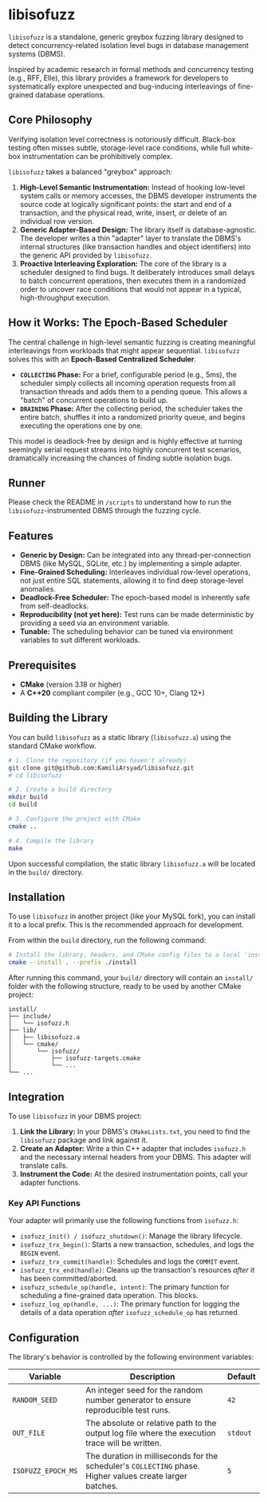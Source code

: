 # libisofuzz

`libisofuzz` is a standalone, generic greybox fuzzing library designed to detect concurrency-related isolation level bugs in database management systems (DBMS).

Inspired by academic research in formal methods and concurrency testing (e.g., RFF, Elle), this library provides a framework for developers to systematically explore unexpected and bug-inducing interleavings of fine-grained database operations.

## Core Philosophy

Verifying isolation level correctness is notoriously difficult. Black-box testing often misses subtle, storage-level race conditions, while full white-box instrumentation can be prohibitively complex.

`libisofuzz` takes a balanced "greybox" approach:

1.  **High-Level Semantic Instrumentation:** Instead of hooking low-level system calls or memory accesses, the DBMS developer instruments the source code at logically significant points: the start and end of a transaction, and the physical read, write, insert, or delete of an individual row version.
2.  **Generic Adapter-Based Design:** The library itself is database-agnostic. The developer writes a thin "adapter" layer to translate the DBMS's internal structures (like transaction handles and object identifiers) into the generic API provided by `libisofuzz`.
3.  **Proactive Interleaving Exploration:** The core of the library is a scheduler designed to find bugs. It deliberately introduces small delays to batch concurrent operations, then executes them in a randomized order to uncover race conditions that would not appear in a typical, high-throughput execution.

## How it Works: The Epoch-Based Scheduler

The central challenge in high-level semantic fuzzing is creating meaningful interleavings from workloads that might appear sequential. `libisofuzz` solves this with an **Epoch-Based Centralized Scheduler**.

-   **`COLLECTING` Phase:** For a brief, configurable period (e.g., 5ms), the scheduler simply collects all incoming operation requests from all transaction threads and adds them to a pending queue. This allows a "batch" of concurrent operations to build up.
-   **`DRAINING` Phase:** After the collecting period, the scheduler takes the entire batch, shuffles it into a randomized priority queue, and begins executing the operations one by one.

This model is deadlock-free by design and is highly effective at turning seemingly serial request streams into highly concurrent test scenarios, dramatically increasing the chances of finding subtle isolation bugs.

## Runner
Please check the README in `/scripts` to understand how to run the `libisofuzz`-instrumented DBMS through the fuzzing cycle.

## Features

-   **Generic by Design:** Can be integrated into any thread-per-connection DBMS (like MySQL, SQLite, etc.) by implementing a simple adapter.
-   **Fine-Grained Scheduling:** Interleaves individual row-level operations, not just entire SQL statements, allowing it to find deep storage-level anomalies.
-   **Deadlock-Free Scheduler:** The epoch-based model is inherently safe from self-deadlocks.
-   **Reproducibility (not yet here):** Test runs can be made deterministic by providing a seed via an environment variable.
-   **Tunable:** The scheduling behavior can be tuned via environment variables to suit different workloads.

## Prerequisites

-   **CMake** (version 3.18 or higher)
-   A **C++20** compliant compiler (e.g., GCC 10+, Clang 12+)

## Building the Library

You can build `libisofuzz` as a static library (`libisofuzz.a`) using the standard CMake workflow.

```bash
# 1. Clone the repository (if you haven't already)
git clone git@github.com:KamiliArsyad/libisofuzz.git 
# cd libisofuzz

# 2. Create a build directory
mkdir build
cd build

# 3. Configure the project with CMake
cmake ..

# 4. Compile the library
make
```

Upon successful compilation, the static library `libisofuzz.a` will be located in the `build/` directory.

## Installation

To use `libisofuzz` in another project (like your MySQL fork), you can install it to a local prefix. This is the recommended approach for development.

From within the `build` directory, run the following command:

```bash
# Install the library, headers, and CMake config files to a local 'install' directory
cmake --install . --prefix ./install
```

After running this command, your `build/` directory will contain an `install/` folder with the following structure, ready to be used by another CMake project:

```
install/
├── include/
│   └── isofuzz.h
├── lib/
│   ├── libisofuzz.a
│   └── cmake/
│       └── isofuzz/
│           ├── isofuzz-targets.cmake
│           └── ...
└── ...
```

## Integration

To use `libisofuzz` in your DBMS project:

1.  **Link the Library:** In your DBMS's `CMakeLists.txt`, you need to find the `libisofuzz` package and link against it.
2.  **Create an Adapter:** Write a thin C++ adapter that includes `isofuzz.h` and the necessary internal headers from your DBMS. This adapter will translate calls.
3.  **Instrument the Code:** At the desired instrumentation points, call your adapter functions.

### Key API Functions

Your adapter will primarily use the following functions from `isofuzz.h`:

-   `isofuzz_init() / isofuzz_shutdown()`: Manage the library lifecycle.
-   `isofuzz_trx_begin()`: Starts a new transaction, schedules, and logs the `BEGIN` event.
-   `isofuzz_trx_commit(handle)`: Schedules and logs the `COMMIT` event.
-   `isofuzz_trx_end(handle)`: Cleans up the transaction's resources *after* it has been committed/aborted.
-   `isofuzz_schedule_op(handle, intent)`: The primary function for scheduling a fine-grained data operation. This blocks.
-   `isofuzz_log_op(handle, ...)`: The primary function for logging the details of a data operation *after* `isofuzz_schedule_op` has returned.

## Configuration

The library's behavior is controlled by the following environment variables:

| Variable           | Description                                                                                             | Default |
| ------------------ | ------------------------------------------------------------------------------------------------------- | ------- |
| `RANDOM_SEED`      | An integer seed for the random number generator to ensure reproducible test runs.                         | `42`      |
| `OUT_FILE`         | The absolute or relative path to the output log file where the execution trace will be written.           | `stdout`  |
| `ISOFUZZ_EPOCH_MS` | The duration in milliseconds for the scheduler's `COLLECTING` phase. Higher values create larger batches. | `5`       |
